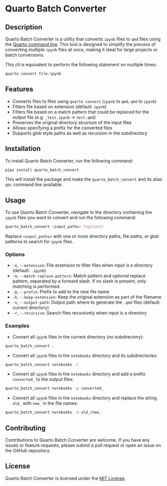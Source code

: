 # Quarto Batch Converter

## Description

Quarto Batch Converter is a utility that converts `ipynb` files to `qmd` files using the [Quarto command line](https://quarto.org/). This tool is designed to simplify the process of converting multiple `ipynb` files at once, making it ideal for large projects or batch conversions.

This cli is equivalent to perform the following statement on multiple times:

```sh
quarto convert file.ipynb
```

## Features

* Converts files to files using `quarto convert` (`ipynb` to `qmd`, `qmd` to `ipynb`) 
* Filters file based on extension (default: `ipynb`)
* Filters file based on a match pattern that could be replaced for the output file (e.g. `_test.ipynb` -> `test.qmd`)
* Preserves the original directory structure of the input files
* Allows specifying a prefix for the converted files
* Supports glob style paths as well as recursion in the subdirectory

## Installation

To install Quarto Batch Converter, run the following command:
```bash
pipx install quarto_batch_convert
```
This will install the package and make the `quarto_batch_convert` and its alias `qbc` command line available.

## Usage

To use Quarto Batch Converter, navigate to the directory containing the `ipynb` files you want to convert and run the following command:
```bash
quarto_batch_convert <input_paths> [options]
```
Replace `<input_paths>` with one or more directory paths, file paths, or glob patterns to search for `ipynb` files.

### Options

* `-e`, `--extension`: File extension to filter files when input is a directory (default: `.ipynb`)
* `-m`, `--match-replace-pattern`: Match pattern and optional replace pattern, separated by a forward slash. If no slash is present, only matching is performed.
* `-p`, `--prefix`: Prefix to add to the new file name
* `-k`, `--keep-extension`: Keep the original extension as part of the filename
* `-o`, `--output-path`: Output path where to generate the `.qmd` files (default: current directory)
* `-r`, `--recursive`: Search files recursively when input is a directory

### Examples

* Convert all `ipynb` files in the current directory (no subdirectory):
```bash
quarto_batch_convert .
```
* Convert all `ipynb` files in the `notebooks` directory and its subdirectories:
```bash
quarto_batch_convert notebooks -r
```
* Convert all `ipynb` files in the `notebooks` directory and add a prefix `converted_` to the output files:
```bash
quarto_batch_convert notebooks -p converted_
```
* Convert all `ipynb` files in the `notebooks` directory and replace the string `old_` with `new_` in the file names:
```bash
quarto_batch_convert notebooks -m old_/new_
```
## Contributing

Contributions to Quarto Batch Converter are welcome. If you have any issues or feature requests, please submit a pull request or open an issue on the GitHub repository.

## License

Quarto Batch Converter is licensed under the [MIT License](https://opensource.org/licenses/MIT).